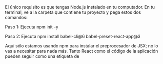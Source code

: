 El único requisito es que tengas Node.js instalado en tu computador.
En tu terminal, ve a la carpeta que contiene tu proyecto y pega estos dos comandos:

Paso 1: Ejecuta npm init -y

Paso 2: Ejecuta npm install babel-cli@6 babel-preset-react-app@3

Aquí sólo estamos usando npm para instalar el preprocesador de JSX; no lo vas a necesitar para nada más. Tanto React como el código de la aplicación pueden seguir como una etiqueta de <script> sin cambio alguno.
Ejecuta el preprocesador de JSX
Crea una carpeta llamada src y ejecuta este comando en la terminal:

npx babel --watch src --out-dir . --presets react-app/prod

No esperes hasta que termine — este comando inicia un observador automático para JSX.
Si ves algún mensaje de error que te dice que “Has instalado equivocadamente el paquete de babel”, puede ser que olvidaste realizar el paso anterior. Realiza el paso anterior en la misma carpeta en que estás y vuelve a intentar este paso.
si ahora creas un archivo llamado src/like_button.js con este codigo incial, el observador va a crear un like_button.js preprocesado con el código JavaScript original que es apto para el navegador.
por ultimo debes crear el archivo .gitignore y dentro escribes node_modules Esto ignorará todos los archivos que  se encuentren en la carpeta node_modules
tambien puedes usar 
*.dat
resultados/
ignorarArchivo.txt
Esto ignorará todos los archivos que terminen en .dat, todos los archivos que se encuentren en la carpeta resultados, e ignorará el archivo ignorarArchivo.txt